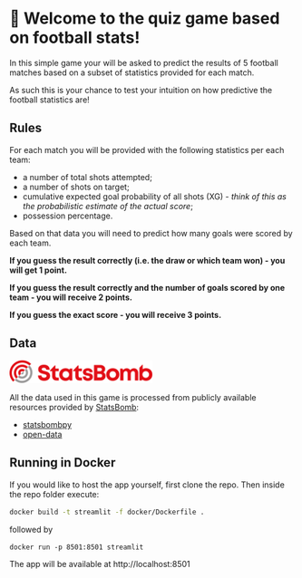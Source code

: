 # :wave: Welcome to the quiz game based on football stats!

In this simple game your will be asked to predict the results of 5 football matches based on a subset of statistics provided for each match.

As such this is your chance to test your intuition on how predictive the football statistics are!

## Rules

For each match you will be provided with the following statistics per each team:
* a number of total shots attempted;
* a number of shots on target;
* cumulative expected goal probability of all shots (XG) - *think of this as the probabilistic estimate of the actual score*;
* possession percentage.

Based on that data you will need to predict how many goals were scored by each team.

**If you guess the result correctly (i.e. the draw or which team won) - you will get 1 point.**

**If you guess the result correctly and the number of goals scored by one team - you will receive 2 points.**

**If you guess the exact score - you will receive 3 points.**

## Data

<img src="assets/images/sblogo.svg" width=50% height=50%>

All the data used in this game is processed from publicly available resources provided by [StatsBomb](https://statsbomb.com/):

* [statsbombpy](https://github.com/statsbomb/statsbombpy)
* [open-data](https://github.com/statsbomb/open-data)

## Running in Docker

If you would like to host the app yourself, first clone the repo. Then inside the repo folder execute:

```bash
docker build -t streamlit -f docker/Dockerfile .
```

followed by

```
docker run -p 8501:8501 streamlit
```

The app will be available at http://localhost:8501